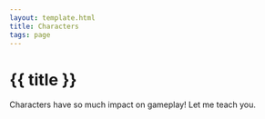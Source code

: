 ```yaml
---
layout: template.html
title: Characters
tags: page
---
```

# {{ title }}
Characters have so much impact on gameplay! Let me teach you.